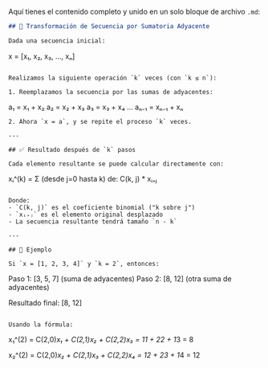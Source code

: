 Aquí tienes el contenido completo y unido en un solo bloque de archivo `.md`:

```markdown
## 🔁 Transformación de Secuencia por Sumatoria Adyacente

Dada una secuencia inicial:

```

x = \[x₁, x₂, x₃, ..., xₙ]

```

Realizamos la siguiente operación `k` veces (con `k ≤ n`):

1. Reemplazamos la secuencia por las sumas de adyacentes:
```

a₁ = x₁ + x₂
a₂ = x₂ + x₃
a₃ = x₃ + x₄
...
aₙ₋₁ = xₙ₋₁ + xₙ

```
2. Ahora `x = a`, y se repite el proceso `k` veces.

---

## ✅ Resultado después de `k` pasos

Cada elemento resultante se puede calcular directamente con:

```

xᵢ^(k) = Σ (desde j=0 hasta k) de: C(k, j) \* xᵢ₊ⱼ

```

Donde:
- `C(k, j)` es el coeficiente binomial ("k sobre j")
- `xᵢ₊ⱼ` es el elemento original desplazado
- La secuencia resultante tendrá tamaño `n - k`

---

## 📘 Ejemplo

Si `x = [1, 2, 3, 4]` y `k = 2`, entonces:

```

Paso 1: \[3, 5, 7]       (suma de adyacentes)
Paso 2: \[8, 12]         (otra suma de adyacentes)

Resultado final: \[8, 12]

```

Usando la fórmula:

```

x₁^(2) = C(2,0)*x₁ + C(2,1)*x₂ + C(2,2)*x₃
\= 1*1 + 2*2 + 1*3 = 8

x₂^(2) = C(2,0)*x₂ + C(2,1)*x₃ + C(2,2)*x₄
\= 1*2 + 2*3 + 1*4 = 12

```


